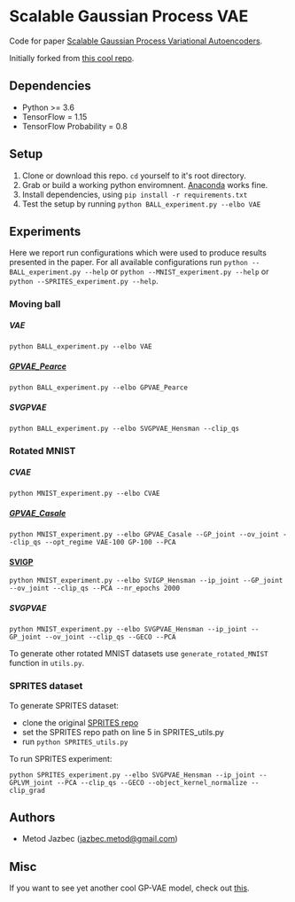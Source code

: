 # Scalable Gaussian Process VAE

Code for paper [Scalable Gaussian Process Variational Autoencoders](https://arxiv.org/abs/2010.13472). 

Initially forked from [this cool repo](https://github.com/scrambledpie/GPVAE).

## Dependencies
* Python >= 3.6
* TensorFlow = 1.15
* TensorFlow Probability = 0.8

## Setup 
1. Clone or download this repo. `cd` yourself to it's root directory.
2. Grab or build a working python enviromnent. [Anaconda](https://www.anaconda.com/) works fine.
3. Install dependencies, using `pip install -r requirements.txt`
4. Test the setup by running `python BALL_experiment.py --elbo VAE`
## Experiments
Here we report run configurations which were used to produce results presented in the paper. 
For all available configurations run
`python --BALL_experiment.py --help`
or
`python --MNIST_experiment.py --help`
or 
`python --SPRITES_experiment.py --help`.
### Moving ball

##### VAE 
`python BALL_experiment.py --elbo VAE`

##### [GPVAE_Pearce](http://proceedings.mlr.press/v118/pearce20a/pearce20a.pdf)
`python BALL_experiment.py --elbo GPVAE_Pearce`

##### SVGPVAE
`python BALL_experiment.py --elbo SVGPVAE_Hensman --clip_qs`

### Rotated MNIST

##### CVAE
`python MNIST_experiment.py --elbo CVAE `

##### [GPVAE_Casale](https://arxiv.org/abs/1810.11738)
`python MNIST_experiment.py --elbo GPVAE_Casale --GP_joint --ov_joint --clip_qs --opt_regime VAE-100 GP-100 --PCA`

#### [SVIGP](https://arxiv.org/abs/1309.6835)
`python MNIST_experiment.py --elbo SVIGP_Hensman --ip_joint --GP_joint --ov_joint --clip_qs --PCA --nr_epochs 2000`

##### SVGPVAE
`python MNIST_experiment.py --elbo SVGPVAE_Hensman --ip_joint --GP_joint --ov_joint --clip_qs --GECO --PCA`

To generate other rotated MNIST datasets use `generate_rotated_MNIST` function in `utils.py`.

### SPRITES dataset
To generate SPRITES dataset:
- clone the original [SPRITES repo](https://github.com/YingzhenLi/Sprites)
- set the SPRITES repo path on line 5 in SPRITES_utils.py
- run `python SPRITES_utils.py`

To run SPRITES experiment:

`python SPRITES_experiment.py --elbo SVGPVAE_Hensman --ip_joint --GPLVM_joint --PCA --clip_qs --GECO --object_kernel_normalize --clip_grad`

## Authors
- Metod Jazbec (jazbec.metod@gmail.com)

## Misc
If you want to see yet another cool GP-VAE model, check out [this](https://github.com/metodj/FGP-VAE).
